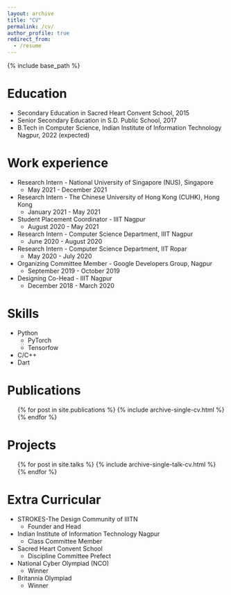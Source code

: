 ```yaml
---
layout: archive
title: "CV"
permalink: /cv/
author_profile: true
redirect_from:
  - /resume
---
```


{% include base_path %}

Education
======
* Secondary Education in Sacred Heart Convent School, 2015
* Senior Secondary Education in S.D. Public School, 2017
* B.Tech in Computer Science, Indian Institute of Information Technology Nagpur, 2022 (expected)

Work experience
======
* Research Intern - National University of Singapore (NUS), Singapore
  * May 2021 - December 2021
* Research Intern - The Chinese University of Hong Kong (CUHK), Hong Kong
  * January 2021 - May 2021
* Student Placement Coordinator - IIIT Nagpur
  * August 2020 - May 2021
* Research Intern - Computer Science Department, IIIT Nagpur
  * June 2020 - August 2020
* Research Intern - Computer Science Department, IIT Ropar
  * May 2020 - July 2020
* Organizing Committee Member - Google Developers Group, Nagpur
  * September 2019 - October 2019
* Designing Co-Head - IIIT Nagpur
  * December 2018 - March 2020
  
Skills
======
* Python
  *  PyTorch
  *  Tensorfow
* C/C++
* Dart

Publications
======
  <ul>{% for post in site.publications %}
    {% include archive-single-cv.html %}
  {% endfor %}</ul>
  
Projects
======
  <ul>{% for post in site.talks %}
    {% include archive-single-talk-cv.html %}
  {% endfor %}</ul>
  
  
Extra Curricular
======
* STROKES-The Design Community of IIITN
  * Founder and Head
* Indian Institute of Information Technology Nagpur
  * Class Committee Member
* Sacred Heart Convent School
  * Discipline Committee Prefect
* National Cyber Olympiad (NCO)
  * Winner
* Britannia Olympiad
  * Winner
